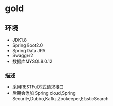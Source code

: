 # gold
##  环境

 >  
  - JDK1.8 
  - Spring Boot2.0
  - Spring Data JPA
  - Swagger2
  - 数据库MYSQL8.0.12

### 描述
 >
   + 采用RESTFul方式请求接口
   + 后期会添加 Spring cloud,Spring Security,Dubbo,Kafka,Zookeeper,ElasticSearch
